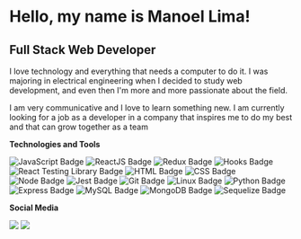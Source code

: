 # Hello, my name is Manoel Lima!

## Full Stack Web Developer

I love technology and everything that needs a computer to do it. I was majoring in electrical engineering when I decided to study web development, and even then I'm more and more passionate about the field.

I am very communicative and I love to learn something new. I am currently looking for a job as a developer in a company that inspires me to do my best and that can grow together as a team

  **Technologies and Tools**

  ![JavaScript Badge](https://img.shields.io/badge/-JavaScript-yellow?style=flat-square&logo=JavaScript&logoColor=white)
  ![ReactJS Badge](https://img.shields.io/badge/-React-61DAFB?style=flat-square&logo=React&logoColor=black)
  ![Redux Badge](https://img.shields.io/badge/-Redux-764ABC?style=flat-square&logo=Redux&logoColor=white)
  ![Hooks Badge](https://img.shields.io/badge/-Hooks-61DAFB?style=flat-square&logo=React&logoColor=black)
  ![React Testing Library Badge](https://img.shields.io/badge/-RTL-61DAFB?style=flat-square&logo=react&logoColor=black)
  ![HTML Badge](https://img.shields.io/badge/-HTML-E34F26?style=flat-square&logo=html5&logoColor=white)
  ![CSS Badge](https://img.shields.io/badge/-CSS-1572B6?style=flat-square&logo=css3&logoColor=white)
  ![Node Badge](https://img.shields.io/badge/-Node.js-339933?style=flat-square&logo=node.js&logoColor=white)
  ![Jest Badge](https://img.shields.io/badge/-Jest-C21325?style=flat-square&logo=jest&logoColor=white)
  ![Git Badge](https://img.shields.io/badge/-Git-F05032?style=flat-square&logo=git&logoColor=white)
  ![Linux Badge](https://img.shields.io/badge/-Linux-FCC624?style=flat-square&logo=Linux&logoColor=black)
  ![Python Badge](https://img.shields.io/badge/-Python-306998?style=flat-square&logo=python&logoColor=white)
  ![Express Badge](https://img.shields.io/badge/-Express.js-grey?style=flat-square&logo=expressjs&logoColor=white)
  ![MySQL Badge](https://img.shields.io/badge/-MySQL-4479A1?style=flat-square&logo=MySQL&logoColor=white)
  ![MongoDB Badge](https://img.shields.io/badge/-MongoDB-47A248?style=flat-square&logo=mongodb&logoColor=white)
  ![Sequelize Badge](https://img.shields.io/badge/-Sequelize-357bbe?style=flat-square&logo=sequelize&logoColor=white)
  
  **Social Media**
  
  <div>
  <a href="https://www.instagram.com/manoel.limajr" target="_blank"><img src="https://img.shields.io/badge/-Instagram-%23E4405F?style=for-the-badge&logo=instagram&logoColor=white" target="_blank"></a>
  <a href="https://www.linkedin.com/in/manoel-vieira-lima-junior-589838127/" target="_blank"><img src="https://img.shields.io/badge/-LinkedIn-%230077B5?style=for-the-badge&logo=linkedin&logoColor=white" target="_blank"></a> 
  </div>
